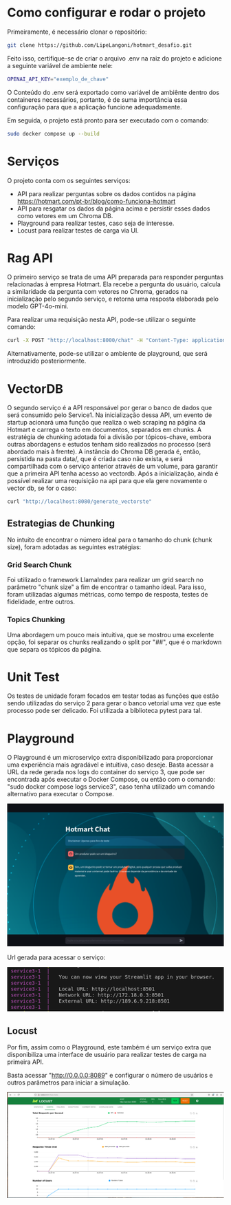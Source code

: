 # Como configurar e rodar o projeto

Primeiramente, é necessário clonar o repositório:

```bash
git clone https://github.com/LipeLangoni/hotmart_desafio.git
```

Feito isso, certifique-se de criar o arquivo .env na raiz do projeto e adicione a seguinte variável de ambiente nele:

```bash
OPENAI_API_KEY="exemplo_de_chave"
```
O Conteúdo do .env será exportado como variável de ambiênte dentro dos containeres necessários, portanto, é de suma importância essa configuração para que a aplicação funcione adequadamente.

Em seguida, o projeto está pronto para ser executado com o comando:

```bash
sudo docker compose up --build
```
# Serviços

O projeto conta com os seguintes serviços:

- API para realizar perguntas sobre os dados contidos na página https://hotmart.com/pt-br/blog/como-funciona-hotmart
- API para resgatar os dados da página acima e persistir esses dados como vetores em um Chroma DB.
- Playground para realizar testes, caso seja de interesse.
- Locust para realizar testes de carga via UI.


# Rag API

O primeiro serviço se trata de uma API preparada para responder perguntas relacionadas à empresa Hotmart. Ela recebe a pergunta do usuário, calcula a similaridade da pergunta com vetores no Chroma, gerados na inicialização pelo segundo serviço, e retorna uma resposta elaborada pelo modelo GPT-4o-mini.

Para realizar uma requisição nesta API, pode-se utilizar o seguinte comando:

```bash
curl -X POST "http://localhost:8000/chat" -H "Content-Type: application/json" -d '{"text": "como vender com hotmart?"}'
```

Alternativamente, pode-se utilizar o ambiente de playground, que será introduzido posteriormente.

# VectorDB

O segundo serviço é a API responsável por gerar o banco de dados que será consumido pelo Service1. Na inicialização dessa API, um evento de startup acionará uma função que realiza o web scraping na página da Hotmart e carrega o texto em documentos, separados em chunks. A estratégia de chunking adotada foi a divisão por tópicos-chave, embora outras abordagens e estudos tenham sido realizados no processo (será abordado mais à frente). A instância do Chroma DB gerada é, então, persistida na pasta data/, que é criada caso não exista, e será compartilhada com o serviço anterior através de um volume, para garantir que a primeira API tenha acesso ao vectordb. Após a inicialização, ainda é possível realizar uma requisição na api para que ela gere novamente o vector db, se for o caso:

```bash
curl "http://localhost:8080/generate_vectorste"
```

## Estrategias de Chunking

No intuito de encontrar o número ideal para o tamanho do chunk (chunk size), foram adotadas as seguintes estratégias:

### Grid Search Chunk

Foi utilizado o framework LlamaIndex para realizar um grid search no parâmetro "chunk size" a fim de encontrar o tamanho ideal. Para isso, foram utilizadas algumas métricas, como tempo de resposta, testes de fidelidade, entre outros.

### Topics Chunking

Uma abordagem um pouco mais intuitiva, que se mostrou uma excelente opção, foi separar os chunks realizando o split por "##", que é o markdown que separa os tópicos da página.

# Unit Test

Os testes de unidade foram focados em testar todas as funções que estão sendo utilizadas do serviço 2 para gerar o banco vetorial uma vez que este processo pode ser delicado. Foi utilizada a biblioteca pytest para tal.


# Playground

O Playground é um microserviço extra disponibilizado para proporcionar uma experiência mais agradável e intuitiva, caso deseje. Basta acessar a URL da rede gerada nos logs do container do serviço 3, que pode ser encontrada após executar o Docker Compose, ou então com o comando: "sudo docker compose logs service3", caso tenha utilizado um comando alternativo para executar o Compose.

![plaground](img/homart.png)

Url gerada para acessar o serviço:

![url](img/url.png)


## Locust

Por fim, assim como o Playground, este também é um serviço extra que disponibiliza uma interface de usuário para realizar testes de carga na primeira API.

Basta acessar "http://0.0.0.0:8089" e configurar o número de usuários e outros parâmetros para iniciar a simulação.


![locust](img/locust.png)

